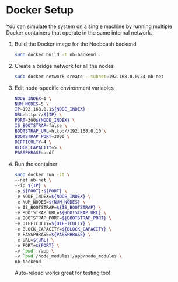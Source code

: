 # Docker Setup

You can simulate the system on a single machine by running multiple Docker containers that operate in the same internal network.

1. Build the Docker image for the Noobcash backend

    ```sh
    sudo docker build -t nb-backend .
    ```

2. Create a bridge network for all the nodes

    ```sh
    sudo docker network create --subnet=192.168.0.0/24 nb-net
    ```

3. Edit node-specific environment variables

    ```sh
    NODE_INDEX=1 \
    NUM_NODES=5 \
    IP=192.168.0.1${NODE_INDEX}
    URL=http://${IP} \
    PORT=300${NODE_INDEX} \
    IS_BOOTSTRAP=false \
    BOOTSTRAP_URL=http://192.168.0.10 \
    BOOTSTRAP_PORT=3000 \
    DIFFICULTY=4 \
    BLOCK_CAPACITY=5 \
    PASSPHRASE=asdf
    ```

4. Run the container
    ```sh
    sudo docker run -it \
    --net nb-net \
    --ip ${IP} \
    -p ${PORT}:${PORT} \
    -e NODE_INDEX=${NODE_INDEX} \
    -e NUM_NODES=${NUM_NODES} \
    -e IS_BOOTSTRAP=${IS_BOOTSTRAP} \
    -e BOOTSTRAP_URL=${BOOTSTRAP_URL} \
    -e BOOTSTRAP_PORT=${BOOTSTRAP_PORT} \
    -e DIFFICULTY=${DIFFICULTY} \
    -e BLOCK_CAPACITY=${BLOCK_CAPACITY} \
    -e PASSPHRASE=${PASSPHRASE} \
    -e URL=${URL} \
    -e PORT=${PORT} \
    -v `pwd`:/app \
    -v `pwd`/node_modules:/app/node_modules \
    nb-backend
    ```
    Auto-reload works great for testing too!
